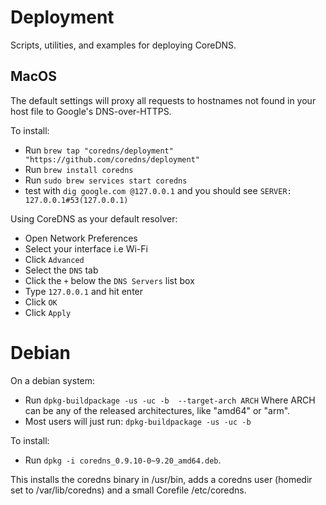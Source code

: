 # Deployment 

Scripts, utilities, and examples for deploying CoreDNS.

## MacOS

The default settings will proxy all requests to hostnames not found in your host file to Google's DNS-over-HTTPS.

To install:
  - Run `brew tap "coredns/deployment" "https://github.com/coredns/deployment"`
  - Run `brew install coredns`
  - Run `sudo brew services start coredns`
  - test with `dig google.com @127.0.0.1` and you should see  `SERVER: 127.0.0.1#53(127.0.0.1)`

Using CoreDNS as your default resolver:
 - Open Network Preferences
 - Select your interface i.e Wi-Fi
 - Click `Advanced`
 - Select the `DNS` tab
 - Click the `+` below the `DNS Servers` list box
 - Type `127.0.0.1` and hit enter
 - Click `OK`
 - Click `Apply`

# Debian

On a debian system:

  - Run `dpkg-buildpackage -us -uc -b  --target-arch ARCH`
    Where ARCH can be any of the released architectures, like "amd64" or "arm".
  - Most users will just run: `dpkg-buildpackage -us -uc -b`

To install:

  - Run `dpkg -i coredns_0.9.10-0~9.20_amd64.deb`.

This installs the coredns binary in /usr/bin, adds a coredns user (homedir set to /var/lib/coredns)
and a small Corefile /etc/coredns.
